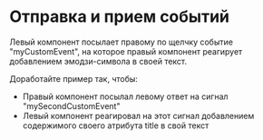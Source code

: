 # Отправка и прием событий

Левый компонент посылает правому по щелчку событие "myCustomEvent", на которое правый компонент реагирует добавлением эмодзи-символа в своей текст. 

Доработайте пример так, чтобы:
- Правый компонент посылал левому ответ на сигнал "mySecondCustomEvent"
- Левый компонент реагировал на этот сигнал добавлением содержимого своего атрибута title в свой текст
